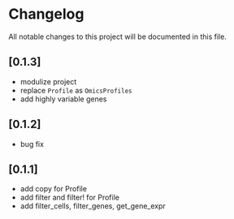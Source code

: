 # Changelog

All notable changes to this project will be documented in this file.

## [0.1.3]

- modulize project
- replace `Profile` as `OmicsProfiles`
- add highly variable genes

## [0.1.2]

- bug fix

## [0.1.1]

- add copy for Profile
- add filter and filter! for Profile
- add filter_cells, filter_genes, get_gene_expr
